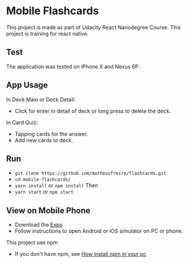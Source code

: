 # Mobile Flashcards
This project is made as part of Udacity React Nanodegree Course. This project is training for react native.
## Test

The application was tested on iPhone X and Nexus 6P.

## App Usage

In Deck Main or Deck Detail:

* Click for enter in detail of deck or long press to delete the deck.

In Card Quiz:
* Tapping cards for the answer.
* Add new cards to deck.

## Run

* `git clone https://github.com/matheusfreire/flashcards.git` 
* `cd mobile-flashcards/`
* `yarn install` or `npm install`
Then
* `yarn start` or `npm start`

## View on Mobile Phone
* Download the [Expo]() 
* Follow instructions to open Android or iOS simulator on PC or phone.

This project use npm
* If you don't have npm, see [How install npm in your pc](https://expo.io)